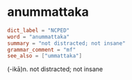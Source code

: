 # anummattaka

``` toml
dict_label = "NCPED"
word = "anummattaka"
summary = "not distracted; not insane"
grammar_comment = "mf"
see_also = ["ummattaka"]
```

(\-ikā)n. not distracted; not insane

